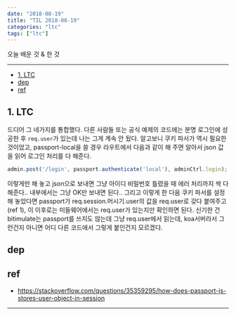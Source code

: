 ```yaml
---
date: "2018-08-19"
title: "TIL 2018-08-19"
categories: "ltc"
tags: ["ltc"]
---
```


오늘 배운 것 & 한 것

----------

- [1. LTC](#1-ltc)
- [dep](#dep)
- [ref](#ref)

## 1. LTC

드디어 그 네가지를 통합했다. 다른 사람들 또는 공식 예제의 코드에는 분명 로그인에 성공한 후 `req.user`가 있는데 나는 그게 계속 안 됬다.
알고보니 쿠키 파서가 역시 필요한 것이었고, passport-local을 쓸 경우 라우트에서 다음과 같이 해 주면 알아서 json 값을 읽어 로그인 처리를 다 해준다.

```js
admin.post('/login', passport.authenticate('local'), adminCtrl.login);
```

이렇게만 해 놓고 json으로 보내면 그냥 아이디 비밀번호 틀렸을 때 에러 처리까지 싹 다 해준다.. 내부에서는 그냥 OK만 보내면 된다..
그리고 이렇게 한 다음 쿠키 파서를 설정해 놓았다면 passport가 req.session.머시기.user의 값을 req.user로 갖다 붙여주고(ref 1), 이 이후로는 미들웨어에서는 req.user가 있는지만 확인하면 된다. 신기한 건 bitimulate는 passport를 쓰지도 않는데 그냥 req.user에서 읽는데, koa서버라서 그런건지 아니면 어디 다른 코드에서 그렇게 붙인건지 모르겠다.

## dep

## ref

- <https://stackoverflow.com/questions/35359295/how-does-passport-js-stores-user-object-in-session>

----------
